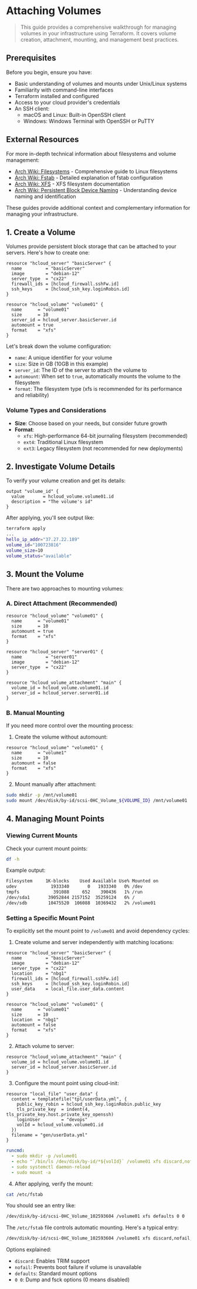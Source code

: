 # Attaching Volumes

> This guide provides a comprehensive walkthrough for managing volumes in your infrastructure using Terraform. It covers volume creation, attachment, mounting, and management best practices.

## Prerequisites

Before you begin, ensure you have:

- Basic understanding of volumes and mounts under Unix/Linux systems
- Familiarity with command-line interfaces
- Terraform installed and configured
- Access to your cloud provider's credentials
- An SSH client:
    - macOS and Linux: Built-in OpenSSH client
    - Windows: Windows Terminal with OpenSSH or PuTTY

## External Resources

For more in-depth technical information about filesystems and volume management:

- [Arch Wiki: Filesystems](https://wiki.archlinux.org/title/File_systems) - Comprehensive guide to Linux filesystems
- [Arch Wiki: Fstab](https://wiki.archlinux.org/title/Fstab) - Detailed explanation of fstab configuration
- [Arch Wiki: XFS](https://wiki.archlinux.org/title/XFS) - XFS filesystem documentation
- [Arch Wiki: Persistent Block Device Naming](https://wiki.archlinux.org/title/Persistent_block_device_naming) - Understanding device naming and identification

These guides provide additional context and complementary information for managing your infrastructure.

## 1. Create a Volume

Volumes provide persistent block storage that can be attached to your servers. Here's how to create one:

```hcl
resource "hcloud_server" "basicServer" {
  name         = "basicServer"
  image        = "debian-12"
  server_type  = "cx22"
  firewall_ids = [hcloud_firewall.sshFw.id]
  ssh_keys     = [hcloud_ssh_key.loginRobin.id]
}

resource "hcloud_volume" "volume01" {
  name      = "volume01"
  size      = 10
  server_id = hcloud_server.basicServer.id
  automount = true
  format    = "xfs"
}
```

Let's break down the volume configuration:

- `name`: A unique identifier for your volume
- `size`: Size in GB (10GB in this example)
- `server_id`: The ID of the server to attach the volume to
- `automount`: When set to `true`, automatically mounts the volume to the filesystem
- `format`: The filesystem type (xfs is recommended for its performance and reliability)

### Volume Types and Considerations

- **Size**: Choose based on your needs, but consider future growth
- **Format**:
  - `xfs`: High-performance 64-bit journaling filesystem (recommended)
  - `ext4`: Traditional Linux filesystem
  - `ext3`: Legacy filesystem (not recommended for new deployments)

## 2. Investigate Volume Details

To verify your volume creation and get its details:

```hcl
output "volume_id" {
  value       = hcloud_volume.volume01.id
  description = "The volume's id"
}
```

After applying, you'll see output like:

```sh
terraform apply
...
hello_ip_addr="37.27.22.189"
volume_id="100723816"
volume_size=10
volume_status="available"
```

## 3. Mount the Volume

There are two approaches to mounting volumes:

### A. Direct Attachment (Recommended)

```hcl
resource "hcloud_volume" "volume01" {
  name      = "volume01"
  size      = 10
  automount = true
  format    = "xfs"
}

resource "hcloud_server" "server01" {
  name         = "server01"
  image        = "debian-12"
  server_type  = "cx22"
}

resource "hcloud_volume_attachment" "main" {
  volume_id = hcloud_volume.volume01.id
  server_id = hcloud_server.server01.id
}
```

### B. Manual Mounting

If you need more control over the mounting process:

1. Create the volume without automount:

```hcl
resource "hcloud_volume" "volume01" {
  name      = "volume1"
  size      = 10
  automount = false
  format    = "xfs"
}
```

2. Mount manually after attachment:

```sh
sudo mkdir -p /mnt/volume01
sudo mount /dev/disk/by-id/scsi-0HC_Volume_${VOLUME_ID} /mnt/volume01
```

## 4. Managing Mount Points

### Viewing Current Mounts

Check your current mount points:

```sh
df -h
```

Example output:

```sh
Filesystem     1K-blocks    Used Available Use% Mounted on
udev             1933340       0   1933340   0% /dev
tmpfs             391088     652    390436   1% /run
/dev/sda1       39052844 2157152  35259124   6% /
/dev/sdb        10475520  106088  10369432   2% /volume01
```

### Setting a Specific Mount Point

To explicitly set the mount point to `/volume01` and avoid dependency cycles:

1. Create volume and server independently with matching locations:

```hcl
resource "hcloud_server" "basicServer" {
  name         = "basicServer"
  image        = "debian-12"
  server_type  = "cx22"
  location     = "nbg1"
  firewall_ids = [hcloud_firewall.sshFw.id]
  ssh_keys     = [hcloud_ssh_key.loginRobin.id]
  user_data    = local_file.user_data.content
}

resource "hcloud_volume" "volume01" {
  name      = "volume01"
  size      = 10
  location  = "nbg1"
  automount = false
  format    = "xfs"
}
```

2. Attach volume to server:

```hcl
resource "hcloud_volume_attachment" "main" {
  volume_id = hcloud_volume.volume01.id
  server_id = hcloud_server.basicServer.id
}
```

3. Configure the mount point using cloud-init:

```hcl
resource "local_file" "user_data" {
  content = templatefile("tpl/userData.yml", {
    public_key_robin = hcloud_ssh_key.loginRobin.public_key
    tls_private_key  = indent(4, tls_private_key.host.private_key_openssh)
    loginUser        = "devops"
    volId = hcloud_volume.volume01.id
  })
  filename = "gen/userData.yml"
}
```

```yml
runcmd:
  - sudo mkdir -p /volume01
  - echo "`/bin/ls /dev/disk/by-id/*${volId}` /volume01 xfs discard,nofail,defaults 0 0" | sudo tee -a /etc/fstab
  - sudo systemctl daemon-reload
  - sudo mount -a
```

4. After applying, verify the mount:

```sh
cat /etc/fstab
```

You should see an entry like:
```sh
/dev/disk/by-id/scsi-0HC_Volume_102593604 /volume01 xfs defaults 0 0
```

The `/etc/fstab` file controls automatic mounting. Here's a typical entry:

```sh
/dev/disk/by-id/scsi-0HC_Volume_102593604 /volume01 xfs discard,nofail,defaults 0 0
```

Options explained:

- `discard`: Enables TRIM support
- `nofail`: Prevents boot failure if volume is unavailable
- `defaults`: Standard mount options
- `0 0`: Dump and fsck options (0 means disabled)
